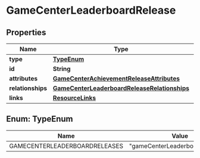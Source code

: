 

# GameCenterLeaderboardRelease


## Properties

| Name | Type | Description | Notes |
|------------ | ------------- | ------------- | -------------|
|**type** | [**TypeEnum**](#TypeEnum) |  |  |
|**id** | **String** |  |  |
|**attributes** | [**GameCenterAchievementReleaseAttributes**](GameCenterAchievementReleaseAttributes.md) |  |  [optional] |
|**relationships** | [**GameCenterLeaderboardReleaseRelationships**](GameCenterLeaderboardReleaseRelationships.md) |  |  [optional] |
|**links** | [**ResourceLinks**](ResourceLinks.md) |  |  [optional] |



## Enum: TypeEnum

| Name | Value |
|---- | -----|
| GAMECENTERLEADERBOARDRELEASES | &quot;gameCenterLeaderboardReleases&quot; |



